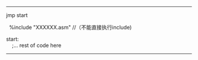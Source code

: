 -------------------------------------------
jmp start <br/>

&nbsp; %include "XXXXXX.asm" //（不能直接执行include)<br/>
 
start: <br/>
  &nbsp; &nbsp; ;... rest of code here

--------------------------------------------  
